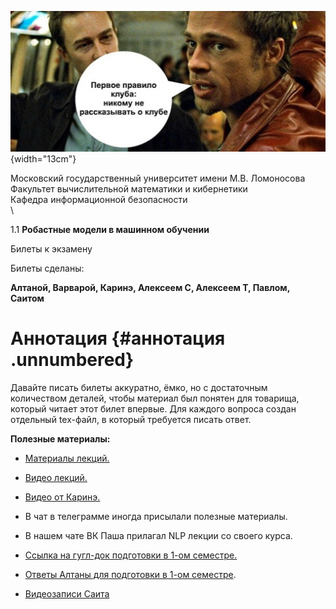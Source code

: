 ![image](images/club_logo.jpeg){width="13cm"}

Московский государственный университет имени М.В. Ломоносова\
Факультет вычислительной математики и кибернетики\
Кафедра информационной безопасности\
\

1.1 **Робастные модели в машинном обучении**

Билеты к экзамену

Билеты сделаны:

**Алтаной, Варварой, Каринэ, Алексеем С, Алексеем Т, Павлом, Саитом**


Аннотация {#аннотация .unnumbered}
=========

Давайте писать билеты аккуратно, ёмко, но с достаточным количеством
деталей, чтобы материал был понятен для товарища, который читает этот
билет впервые. Для каждого вопроса создан отдельный tex-файл, в который
требуется писать ответ.

**Полезные материалы:**

-   [Материалы
    лекций.](https://drive.google.com/drive/folders/1u4NoJvY7buZH81Cs52RIPNcBmgK4q38I)

-   [Видео
    лекций.](https://drive.google.com/drive/folders/1bOVd7SCPktI0Lf7kMKbS3acH7yFnyHh_)

-   [Видео от Каринэ.](https://disk.yandex.ru/d/tYn2HH1XOqHkpQ)

-   В чат в телеграмме иногда присылали полезные материалы.

-   В нашем чате ВК Паша прилагал NLP лекции со своего курса.

-   [Ссылка на гугл-док подготовки в 1-ом
    семестре.](https://docs.google.com/document/d/1RrpWw9zke-gXQFMZad1oDo_CEtAO9lkCACrCUs9Faz8/edit?usp=sharing)

-   [Ответы Алтаны для подготовки в 1-ом
    семестре](https://www.overleaf.com/read/jqnskfhpdsbs).

-   [Видеозаписи Саита](https://disk.yandex.ru/d/aWl2QwfFi0RW6Q)
